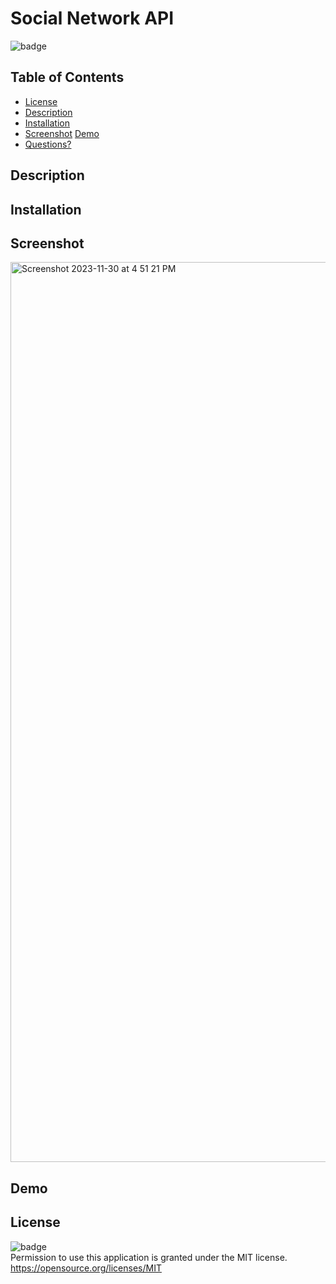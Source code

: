 # Social Network API

![badge](https://img.shields.io/badge/license-MIT-important)

## Table of Contents

* [License](#license)
* [Description](#description)
* [Installation](#installation)
* [Screenshot](#screenshot)
  [Demo](#demo)
* [Questions?](#questions)


## Description

## Installation


## Screenshot
<img width="1440" alt="Screenshot 2023-11-30 at 4 51 21 PM" src="https://github.com/Abarsanti22/Social-Network-API/assets/138410240/6112f8a6-53d7-44af-a4af-424bc97a52bc">

## Demo


## License
![badge](https://img.shields.io/badge/license-MIT-important)<br>
Permission to use this application is granted under the MIT license. <https://opensource.org/licenses/MIT>
